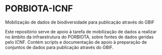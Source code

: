 # PORBIOTA-ICNF
Mobilização de dados de biodiversidade para publicação através do GBIF

Este repositório serve de apoio à tarefa de mobilização de dados a realizar no âmbito da infraestrutura do PORBIOTA, sobre fontes de dados geridas pelo ICNF. Contém scripts e documentação de apoio à preparação de conjuntos de dados para publicação através do GBIF.

